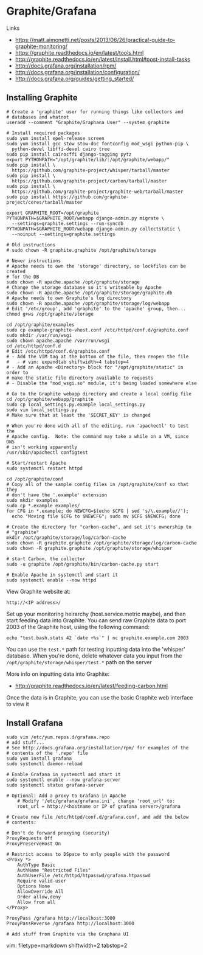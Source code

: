 # Graphite/Grafana #

Links
- https://matt.aimonetti.net/posts/2013/06/26/practical-guide-to-graphite-monitoring/
- https://graphite.readthedocs.io/en/latest/tools.html
- http://graphite.readthedocs.io/en/latest/install.html#post-install-tasks
- http://docs.grafana.org/installation/rpm/
- http://docs.grafana.org/installation/configuration/
- http://docs.grafana.org/guides/getting_started/

## Installing Graphite ##

    # Create a 'graphite' user for running things like collectors and
    # databases and whatnot
    useradd --comment "Graphite/Graphana User" --system graphite

    # Install required packages
    sudo yum install epel-release screen
    sudo yum install gcc stow stow-doc fontconfig mod_wsgi python-pip \
      python-devel libffi-devel cairo tree
    sudo pip install cairocffi django-tagging pytz
    export PYTHONPATH="/opt/graphite/lib/:/opt/graphite/webapp/"
    sudo pip install \
      https://github.com/graphite-project/whisper/tarball/master
    sudo pip install \
      https://github.com/graphite-project/carbon/tarball/master
    sudo pip install \
      https://github.com/graphite-project/graphite-web/tarball/master
    sudo pip install https://github.com/graphite-project/ceres/tarball/master

    export GRAPHITE_ROOT=/opt/graphite
    PYTHONPATH=$GRAPHITE_ROOT/webapp django-admin.py migrate \
      --settings=graphite.settings --run-syncdb
    PYTHONPATH=$GRAPHITE_ROOT/webapp django-admin.py collectstatic \
      --noinput --settings=graphite.settings

    # Old instructions
    # sudo chown -R graphite.graphite /opt/graphite/storage

    # Newer instructions
    # Apache needs to own the 'storage' directory, so lockfiles can be created
    # for the DB
    sudo chown -R apache.apache /opt/graphite/storage
    # Change the storage database so it's writeable by Apache
    sudo chown -R apache.apache /opt/graphite/storage/graphite.db
    # Apache needs to own Graphite's log directory
    sudo chown -R apache.apache /opt/graphite/storage/log/webapp
    # Edit '/etc/group', add 'graphite' to the 'apache' group, then...
    chmod g+ws /opt/graphite/storage

    cd /opt/graphite/examples
    sudo cp example-graphite-vhost.conf /etc/httpd/conf.d/graphite.conf
    sudo mkdir /var/run/wsgi
    sudo chown apache.apache /var/run/wsgi
    cd /etc/httpd/conf.d
    # Edit /etc/httpd/conf.d/graphite.conf
    # - Add the VIM tag at the bottom of the file, then reopen the file
    #   - # vim: expandtab shiftwidth=4 tabstop=4
    # - Add an Apache <Directory> block for "/opt/graphite/static" in order to
    # make the static file directory available to requests
    # - Disable the "mod_wsgi.so" module, it's being loaded somewhere else

    # Go to the Graphite webapp directory and create a local config file
    cd /opt/graphite/webapp/graphite
    sudo cp local_settings.py.example local_settings.py
    sudo vim local_settings.py
    # Make sure that at least the 'SECRET_KEY' is changed

    # When you're done with all of the editing, run 'apachectl' to test the
    # Apache config.  Note: the command may take a while on a VM, since DNS
    # isn't working apparently
    /usr/sbin/apachectl configtest

    # Start/restart Apache
    sudo systemctl restart httpd

    cd /opt/graphite/conf
    # Copy all of the sample config files in /opt/graphite/conf so that they
    # don't have the '.example' extension
    sudo mkdir examples
    sudo cp *.example examples/
    for CFG in *.example; do NEWCFG=$(echo $CFG | sed 's/\.example//');
      echo "Moving file $CFG to $NEWCFG"; sudo mv $CFG $NEWCFG; done

    # Create the directory for "carbon-cache", and set it's ownership to
    # "graphite"
    mkdir /opt/graphite/storage/log/carbon-cache
    sudo chown -R graphite.graphite /opt/graphite/storage/log/carbon-cache
    sudo chown -R graphite.graphite /opt/graphite/storage/whisper

    # start Carbon, the collector
    sudo -u graphite /opt/graphite/bin/carbon-cache.py start

    # Enable Apache in systemctl and start it
    sudo systemctl enable --now httpd

View Graphite website at:

    http://<IP address>/

Set up your monitoring heirarchy (host.service.metric maybe), and then start
feeding data into Graphite.  You can send raw Graphite data to port 2003 of
the Graphite host, using the following command: 

    echo "test.bash.stats 42 `date +%s`" | nc graphite.example.com 2003

You can use the `test.*` path for testing inputting data into the 'whisper'
database.  When you're done, delete whatever data you input from the
`/opt/graphite/storage/whisper/test.*` path on the server

More info on inputting data into Graphite:
- http://graphite.readthedocs.io/en/latest/feeding-carbon.html

Once the data is in Graphite, you can use the basic Graphite web interface to
view it

## Install Grafana ##

    sudo vim /etc/yum.repos.d/grafana.repo
    # add stuff...
    # See http://docs.grafana.org/installation/rpm/ for examples of the
    # contents of the '.repo' file
    sudo yum install grafana
    sudo systemctl daemon-reload

    # Enable Grafana in systemctl and start it
    sudo systemctl enable --now grafana-server
    sudo systemctl status grafana-server

    # Optional: Add a proxy to Grafana in Apache
		# Modify '/etc/grafana/grafana.ini', change 'root_url' to:
		root_url = http://<hostname or IP of grafana server>/grafana

    # Create new file /etc/httpd/conf.d/grafana.conf, and add the below
    # contents: 

    # Don't do forward proxying (security)
    ProxyRequests Off
    ProxyPreserveHost On

    # Restrict access to DSpace to only people with the password
    <Proxy *>
        AuthType Basic
        AuthName "Restricted Files"
        AuthUserFile /etc/httpd/htpasswd/grafana.htpasswd
        Require valid-user
        Options None
        AllowOverride All
        Order allow,deny
        Allow from all
    </Proxy>

    ProxyPass /grafana http://localhost:3000
    ProxyPassReverse /grafana http://localhost:3000

    # Add stuff from Graphite via the Graphana UI

vim: filetype=markdown shiftwidth=2 tabstop=2
